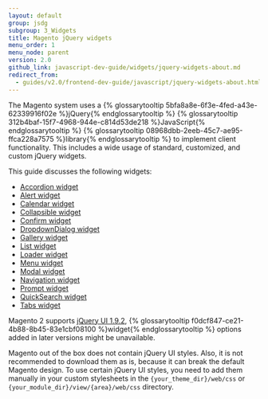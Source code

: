 ```yaml
---
layout: default
group: jsdg
subgroup: 3_Widgets
title: Magento jQuery widgets
menu_order: 1
menu_node: parent
version: 2.0
github_link: javascript-dev-guide/widgets/jquery-widgets-about.md
redirect_from:
  - guides/v2.0/frontend-dev-guide/javascript/jquery-widgets-about.html
---
```


The Magento system uses a {% glossarytooltip 5bfa8a8e-6f3e-4fed-a43e-62339916f02e %}jQuery{% endglossarytooltip %} {% glossarytooltip 312b4baf-15f7-4968-944e-c814d53de218 %}JavaScript{% endglossarytooltip %} {% glossarytooltip 08968dbb-2eeb-45c7-ae95-ffca228a7575 %}library{% endglossarytooltip %} to implement client functionality. This includes a wide usage of standard, customized, and custom jQuery widgets.

This guide discusses the following widgets:
<ul>
<li><a href="{{page.baseurl}}javascript-dev-guide/widgets/widget_accordion.html" target="_blank">Accordion widget</a> </li>
<li><a href="{{page.baseurl}}javascript-dev-guide/widgets/widget_alert.html" target="_blank">Alert widget</a> </li>
<li><a href="{{page.baseurl}}javascript-dev-guide/widgets/widget_calendar.html" target="_blank">Calendar widget</a></li>
<li><a href="{{page.baseurl}}javascript-dev-guide/widgets/widget_collapsible.html" target="_blank">Collapsible widget</a></li>
<li><a href="{{page.baseurl}}javascript-dev-guide/widgets/widget_confirm.html" target="_blank">Confirm widget</a></li>
<li><a href="{{page.baseurl}}javascript-dev-guide/widgets/widget_dialog.html" target="_blank">DropdownDialog widget</a></li>
<li><a href="{{page.baseurl}}javascript-dev-guide/widgets/widget_gallery.html" target="_blank">Gallery widget</a></li>
<li><a href="{{page.baseurl}}javascript-dev-guide/widgets/widget_list.html" target="_blank">List widget</a></li>
<li><a href="{{page.baseurl}}javascript-dev-guide/widgets/widget_loader.html" target="_blank">Loader widget</a></li>
<li><a href="{{page.baseurl}}javascript-dev-guide/widgets/widget_menu.html" target="_blank">Menu widget</a></li>
<li><a href="{{page.baseurl}}javascript-dev-guide/widgets/widget_modal.html" target="_blank">Modal widget</a></li>
<li><a href="{{page.baseurl}}javascript-dev-guide/widgets/widget_navigation.html" target="_blank">Navigation widget</a></li>
<li><a href="{{page.baseurl}}javascript-dev-guide/widgets/widget_prompt.html" target="_blank">Prompt widget</a></li>
<li><a href="{{page.baseurl}}javascript-dev-guide/widgets/widget_quickSearch.html" target="_blank">QuickSearch widget</a></li>
<li><a href="{{page.baseurl}}javascript-dev-guide/widgets/widget_tabs.html" target="_blank">Tabs widget</a></li>

</ul>


<div class="bs-callout bs-callout-info" id="info">
  <p>Magento 2 supports <a href="http://blog.jqueryui.com/2012/11/jquery-ui-1-9-2/" target="_blank">jQuery UI 1.9.2</a>, {% glossarytooltip f0dcf847-ce21-4b88-8b45-83e1cbf08100 %}widget{% endglossarytooltip %} options added in later versions might be unavailable.</p>
</div>

<div class="bs-callout bs-callout-info" id="info">
  <p>Magento out of the box does not contain jQuery UI styles. Also, it is not recommended to download them as is, because it can break the default Magento design. To use certain jQuery UI styles, you need to add them manually in your custom stylesheets in the <code>{your_theme_dir}/web/css</code> or <code>{your_module_dir}/view/{area}/web/css</code> directory.</p>
</div>
